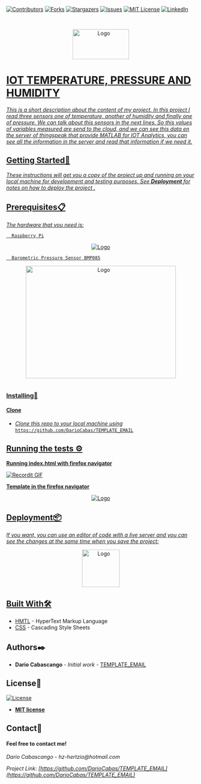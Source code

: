 [![Contributors][contributors-shield]][contributors-url]
[![Forks][forks-shield]][forks-url]
[![Stargazers][stars-shield]][stars-url]
[![Issues][issues-shield]][issues-url]
[![MIT License][license-shield]][license-url]
[![LinkedIn][linkedin-shield]][linkedin-url]

<!-- PROJECT LOGO -->

<br />
<p align="center">
  <a href="https://github.com/DarioCabas/ROS_Webpage">
    <img src="https://imageog.flaticon.com/icons/png/512/25/25231.png?size=1200x630f&pad=10,10,10,10&ext=png&bg=FFFFFFFF" alt="Logo" width="150" height="80"
  </a>
</p>

# IOT TEMPERATURE, PRESSURE AND HUMIDITY 

_This is a short description about the content of my project. In this project I read three sensors one of temperature, another of humidity and finally one of pressure. We can talk about this sensors in the next lines. So this values of variables measured are send to the cloud, and we can see this data en the server of thingspeak that provide MATLAB for IOT Analytics, you can see all the information in the server and read that information if we need it._

## Getting Started🚀


_These instructions will get you a copy of the project up and running on your local machine for development and testing purposes. See_ **_Deployment_** _for notes on how to deploy the project ._


## Prerequisites:clipboard:

_The hardware that you need is:_ 

```
  Raspberry Pi
```
<p align="center">
    <img src="https://www.redeszone.net/app/uploads-redeszone.net/2019/05/Raspberry-Pi-Zero-con-GPIO.jpg" alt="Logo">

</p>

```
  Barometric Pressure Sensor BMP085
```
<p align="center">
    <img width="400" height="300" src="https://cdn-shop.adafruit.com/1200x900/391-00.jpg" alt="Logo">

</p>

```
```
### Installing🔧

#### Clone

- _Clone this repo to your local machine using_ `https://github.com/DarioCabas/TEMPLATE_EMAIL`

## Running the tests ⚙️

**Running index.html with firefox navigator**

![Recordit GIF](http://g.recordit.co/lbKzLLWMum.gif)

**Template in the firefox navigator**
<p align="center">
    <img src="http://g.recordit.co/tAi3tcIfoo.gif" alt="Logo">

</p>


## Deployment📦

_If you want, you can use an editor of code with a live server and you can see the changes at the same time when you save the project:_

<p align="center">
    <img width="100" height="100" src="http://g.recordit.co/TtbT6sYqv5.gif" alt="Logo">
</p>

## Built With🛠️

* [HMTL](https://codigofacilito.com/articulos/que-es-html) - HyperText Markup Language
* [CSS](https://es.wikipedia.org/wiki/Hoja_de_estilos_en_cascada) - Cascading Style Sheets


## Authors✒️

* **Dario Cabascango** - *Initial work* - [TEMPLATE_EMAIL](https://github.com/DarioCabas)


## License📄

[![License](http://img.shields.io/:license-mit-blue.svg?style=flat-square)](http://badges.mit-license.org)

- **[MIT license](http://opensource.org/licenses/mit-license.php)**


## Contact:e-mail: 

#### Feel free to contact me!

_Dario Cabascango_  - _hz-hertzio@hotmail.com_ 

_Project Link:_ _[https://github.com/DarioCabas/TEMPLATE_EMAIL](https://github.com/DarioCabas/TEMPLATE_EMAIL)_


<!-- MARKDOWN LINKS & IMAGES -->
<!-- https://www.markdownguide.org/basic-syntax/#reference-style-links -->
[contributors-shield]: https://img.shields.io/github/contributors/DarioCabas/IOT_RASPBERRY.svg?style=flat-square
[contributors-url]: https://github.com/DarioCabas/IOT_RASPBERRY/graphs/contributors
[forks-shield]: https://img.shields.io/github/forks/DarioCabas/IOT_RASPBERRY.svg?style=flat-square
[forks-url]: https://github.com/DarioCabas/IOT_RASPBERRY/network/members
[stars-shield]: https://img.shields.io/github/stars/DarioCabas/IOT_RASPBERRY.svg?style=flat-square
[stars-url]: https://github.com/DarioCabas/IOT_RASPBERRY/stargazers
[issues-shield]: https://img.shields.io/github/issues/DarioCabas/IOT_RASPBERRY.svg?style=flat-square
[issues-url]: https://github.com/DarioCabas/IOT_RASPBERRY/issues
[license-shield]: https://img.shields.io/github/license/DarioCabas/IOT_RASPBERRY.svg?style=flat-square
[license-url]: https://github.com/DarioCabas/IOT_RASPBERRY/blob/master/LICENSE.txt
[linkedin-shield]: https://img.shields.io/badge/-LinkedIn-black.svg?style=flat-square&logo=linkedin&colorB=555
[linkedin-url]: https://linkedin.com/in/dario-cabascango-9724431a3


